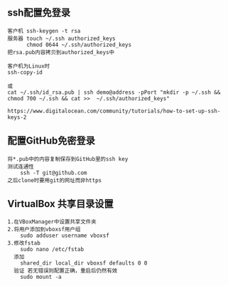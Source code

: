 ## ssh配置免登录
    客户机 ssh-keygen -t rsa
    服务器 touch ~/.ssh authorized_keys
          chmod 0644 ~/.ssh/authorized_keys
    把rsa.pub内容拷贝到authorized_keys中

    客户机为Linux时
    ssh-copy-id 

    或
    cat ~/.ssh/id_rsa.pub | ssh demo@address -pPort "mkdir -p ~/.ssh && chmod 700 ~/.ssh && cat >>  ~/.ssh/authorized_keys"

    https://www.digitalocean.com/community/tutorials/how-to-set-up-ssh-keys-2

## 配置GitHub免密登录
    将*.pub中的内容复制保存到GitHub里的ssh key
    测试连通性
        ssh -T git@github.com
    之后clone时要用git的网址而非https

## VirtualBox 共享目录设置
    1.在VBoxManager中设置共享文件夹
    2.将用户添加到vboxsf用户组
        sudo adduser username vboxsf
    3.修改fstab
        sudo nano /etc/fstab
      添加
        shared_dir local_dir vboxsf defaults 0 0
      验证 若无错误则配置正确，重启后仍然有效
        sudo mount -a


